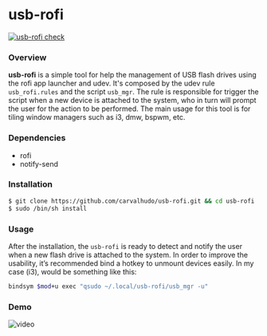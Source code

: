 usb-rofi
========

[![usb-rofi check](https://github.com/carvalhudo/usb-rofi/workflows/usb-rofi%20check/badge.svg)](https://github.com/carvalhudo/usb-rofi/actions)

### Overview

**usb-rofi** is a simple tool for help the management of USB flash drives using the rofi app
launcher and udev. It's composed by the udev rule `usb_rofi.rules` and the script `usb_mgr`.
The rule is responsible for trigger the script when a new device is attached to the system,
who in turn will prompt the user for the action to be performed. The main usage for this tool is
for tiling window managers such as i3, dmw, bspwm, etc.

### Dependencies

- rofi
- notify-send

### Installation

```bash
$ git clone https://github.com/carvalhudo/usb-rofi.git && cd usb-rofi
$ sudo /bin/sh install
```

### Usage

After the installation, the `usb-rofi` is ready to detect and notify the user when a new flash
drive is attached to the system. In order to improve the usability, it’s recommended bind a hotkey
to unmount devices easily. In my case (i3), would be something like this:

```bash
bindsym $mod+u exec "qsudo ~/.local/usb-rofi/usb_mgr -u"
```

### Demo

![video](video.gif)
